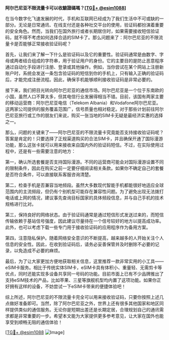 **阿尔巴尼亚不限流量卡可以收驗證碼嗎？[[TG💪+ @esim1088](https://t.me/s/esim1088)]**

在当今数字化飞速发展的时代，手机和互联网已经成为了我们生活中不可或缺的一部分。无论是日常通讯、在线支付还是各种社交平台的使用，验证码都扮演着重要的安全角色。然而，当我们在国外旅行或者长期居住时，如果需要接收短信验证码，就不得不考虑如何选择合适的SIM卡了。那么问题来了：阿尔巴尼亚的不限流量卡是否能够正常接收验证码呢？

首先，让我们来了解一下什么是验证码以及它的重要性。验证码通常是由数字、字母或两者结合组成的字符串，用于验证用户的身份。它的主要目的是防止恶意程序通过自动化手段进行注册、登录或其他操作。例如，当你尝试在某个网站上注册新账户时，系统会发送一条包含验证码的短信到你的手机上，只有输入正确的验证码后，才能完成注册流程。因此，确保手机能够顺利接收验证码是非常必要的。

接下来，我们把目光转向阿尔巴尼亚的通信市场。阿尔巴尼亚是一个位于东南欧的小国，虽然人口不算太多，但其电信行业发展得相当不错。目前，该国有两家主要的移动运营商：阿尔巴尼亚电信（Telekom Albania）和Vodafone阿尔巴尼亚。这两家公司提供的服务覆盖范围广，信号质量也相对稳定。对于那些计划前往阿尔巴尼亚旅行或工作的朋友们来说，购买一张当地的SIM卡无疑是最经济实惠的选择之一。

那么，问题的关键来了——阿尔巴尼亚的不限流量卡究竟能否支持接收验证码呢？答案是肯定的！只要选择了正规渠道购买的合法SIM卡，并且确保开通了国际漫游功能，那么这张卡就可以用来接收来自国内外的验证码短信。不过，在实际使用过程中，还是有一些需要注意的地方：

第一，确认所选套餐是否支持国际漫游。不同的运营商可能会对国际漫游设置不同的限制条件，因此在购买之前一定要仔细阅读相关条款。如果你不确定自己的套餐是否符合条件，可以直接联系客服咨询清楚。

第二，检查手机是否兼容当地频段。虽然大多数现代智能手机都能很好地适应全球范围内的主流频段，但仍有个别机型可能存在兼容性问题。为了避免出现无法拨打电话或上网的情况，建议事先查询目标国家的具体频段信息，并与自己手机的技术规格进行比对。

第三，保持良好的网络状态。由于验证码通常是通过短信形式发送过来的，而短信传输依赖于基站信号强度，因此建议尽量待在一个信号较好的地方以提高成功率。此外，也可以考虑下载一些专门用于接收验证码的应用程序作为备用方案。

第四，注意隐私保护。随着网络安全意识的不断提高，越来越多的人开始关注个人信息的安全性。因此，在收到验证码后，请务必妥善保管并及时删除不必要的记录，以免造成不必要的麻烦。

最后，为了让大家更加方便地获取相关信息，这里推荐一款非常实用的小工具——eSIM卡服务。相比于传统实体SIM卡，eSIM卡具有体积小、重量轻、无需剪卡等优点，同时还能实现多设备共享同一号码的功能。目前市面上已有不少品牌推出了支持eSIM技术的产品，比如苹果、三星等旗舰机型均内置了这项功能。如果你正好拥有这样的设备，不妨尝试一下eSIM卡带来的便捷体验吧！

综上所述，阿尔巴尼亚的不限流量卡完全可以用来接收验证码，只要你按照上述几点做好准备即可。当然，除了阿尔巴尼亚之外，世界上还有很多其他国家和地区同样提供类似的通信服务。无论你是短期出差还是长期定居，合理规划自己的通讯需求都是非常重要的一步。希望本文能为大家提供更多参考意见，让大家在国外也能享受到顺畅无阻的通信体验！

[[TG💪+ @esim1088](https://t.me/s/esim1088) ![Image](https://i.postimg.cc/4NQfJmqS/Snipaste-2025-05-13-00-14-12.png)]